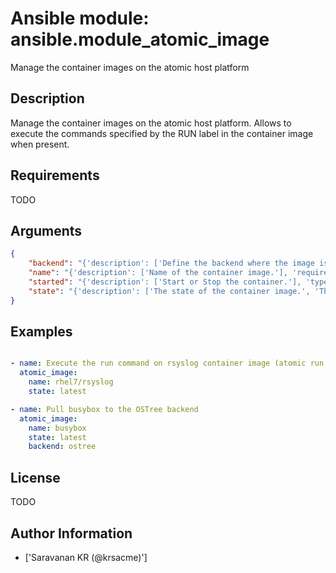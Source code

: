 # Ansible module: ansible.module_atomic_image


Manage the container images on the atomic host platform

## Description

Manage the container images on the atomic host platform.
Allows to execute the commands specified by the RUN label in the container image when present.

## Requirements

TODO

## Arguments

``` json
{
    "backend": "{'description': ['Define the backend where the image is pulled.'], 'choices': ['docker', 'ostree'], 'version_added': '2.4'}",
    "name": "{'description': ['Name of the container image.'], 'required': True}",
    "started": "{'description': ['Start or Stop the container.'], 'type': 'bool', 'default': True}",
    "state": "{'description': ['The state of the container image.', 'The state C(latest) will ensure container image is upgraded to the latest version and forcefully restart container, if running.'], 'choices': ['absent', 'latest', 'present'], 'default': 'latest'}",
}
```

## Examples


``` yaml

- name: Execute the run command on rsyslog container image (atomic run rhel7/rsyslog)
  atomic_image:
    name: rhel7/rsyslog
    state: latest

- name: Pull busybox to the OSTree backend
  atomic_image:
    name: busybox
    state: latest
    backend: ostree

```

## License

TODO

## Author Information
  - ['Saravanan KR (@krsacme)']
